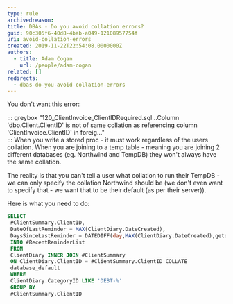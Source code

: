 ```yaml
---
type: rule
archivedreason:
title: DBAs - Do you avoid collation errors?
guid: 90c305f6-40d8-4bab-a049-12108957754f
uri: avoid-collation-errors
created: 2019-11-22T22:54:08.0000000Z
authors:
  - title: Adam Cogan
    url: /people/adam-cogan
related: []
redirects:
  - dbas-do-you-avoid-collation-errors
---
```


You don't want this error:

::: greybox
"120_ClientInvoice_ClientIDRequired.sql...Column 'dbo.Client.ClientID' is not of same collation as referencing column 'ClientInvoice.ClientID' in foreig..."  
:::
When you write a stored proc - it must work regardless of the users collation. When you are joining to a temp table - meaning you are joining 2 different databases (eg. Northwind and TempDB) they won't always have the same collation.

The reality is that you can't tell a user what collation to run their TempDB - we can only specify the collation Northwind should be (we don't even want to specify that - we want that to be their default (as per their server)).

<!--endintro-->

Here is what you need to do:

```sql
SELECT
 #ClientSummary.ClientID,
 DateOfLastReminder = MAX(ClientDiary.DateCreated),
 DaysSinceLastReminder = DATEDIFF(day,MAX(ClientDiary.DateCreated),getdate())
 INTO #RecentReminderList
 FROM
 ClientDiary INNER JOIN #ClientSummary
 ON ClientDiary.ClientID = #ClientSummary.ClientID COLLATE
 database_default
 WHERE
 ClientDiary.CategoryID LIKE 'DEBT-%'
 GROUP BY
 #ClientSummary.ClientID
```
